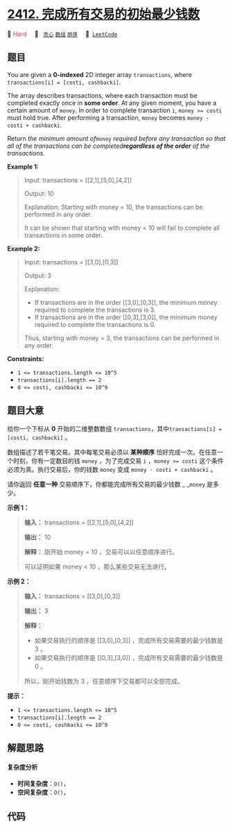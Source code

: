 # [2412. 完成所有交易的初始最少钱数](https://leetcode.com/problems/minimum-money-required-before-transactions)

🔴 <font color=#ff334b>Hard</font>&emsp; 🔖&ensp; [`贪心`](/leetcode-js/outline/tag/greedy.md) [`数组`](/leetcode-js/outline/tag/array.md) [`排序`](/leetcode-js/outline/tag/sorting.md)&emsp; 🔗&ensp;[`LeetCode`](https://leetcode.com/problems/minimum-money-required-before-transactions)

## 题目

You are given a **0-indexed** 2D integer array `transactions`, where
`transactions[i] = [costi, cashbacki]`.

The array describes transactions, where each transaction must be completed
exactly once in **some order**. At any given moment, you have a certain amount
of `money`. In order to complete transaction `i`, `money >= costi` must hold
true. After performing a transaction, `money` becomes `money - costi +
cashbacki`.

Return _the minimum amount of_`money` _required before any transaction so that
all of the transactions can be completed**regardless of the order** of the
transactions._



**Example 1:**

> Input: transactions = [[2,1],[5,0],[4,2]]
> 
> Output: 10
> 
> Explanation: Starting with money = 10, the transactions can be performed in any order.
> 
> It can be shown that starting with money < 10 will fail to complete all transactions in some order.

**Example 2:**

> Input: transactions = [[3,0],[0,3]]
> 
> Output: 3
> 
> Explanation:
> - If transactions are in the order [[3,0],[0,3]], the minimum money required to complete the transactions is 3.
> - If transactions are in the order [[0,3],[3,0]], the minimum money required to complete the transactions is 0.
> 
> Thus, starting with money = 3, the transactions can be performed in any order.

**Constraints:**

  * `1 <= transactions.length <= 10^5`
  * `transactions[i].length == 2`
  * `0 <= costi, cashbacki <= 10^9`


## 题目大意

给你一个下标从 **0**  开始的二维整数数组 `transactions`，其中`transactions[i] = [costi,
cashbacki]` 。

数组描述了若干笔交易。其中每笔交易必须以 **某种顺序** 恰好完成一次。在任意一个时刻，你有一定数目的钱 `money` ，为了完成交易 `i`
，`money >= costi` 这个条件必须为真。执行交易后，你的钱数 `money` 变成 `money - costi + cashbacki` 。

请你返回 **任意一种** 交易顺序下，你都能完成所有交易的最少钱数 _ _`money` 是多少。



**示例 1：**

> 
> 
> 
> 
> 
> **输入：** transactions = [[2,1],[5,0],[4,2]]
> 
> **输出：** 10
> 
> **解释：** 刚开始 money = 10 ，交易可以以任意顺序进行。
> 
> 可以证明如果 money < 10 ，那么某些交易无法进行。
> 
> 

**示例 2：**

> 
> 
> 
> 
> 
> **输入：** transactions = [[3,0],[0,3]]
> 
> **输出：** 3
> 
> **解释：**
> - 如果交易执行的顺序是 [[3,0],[0,3]] ，完成所有交易需要的最少钱数是 3 。
> - 如果交易执行的顺序是 [[0,3],[3,0]] ，完成所有交易需要的最少钱数是 0 。
> 
> 所以，刚开始钱数为 3 ，任意顺序下交易都可以全部完成。
> 
> 



**提示：**

  * `1 <= transactions.length <= 10^5`
  * `transactions[i].length == 2`
  * `0 <= costi, cashbacki <= 10^9`


## 解题思路

#### 复杂度分析

- **时间复杂度**：`O()`，
- **空间复杂度**：`O()`，

## 代码

```javascript

```